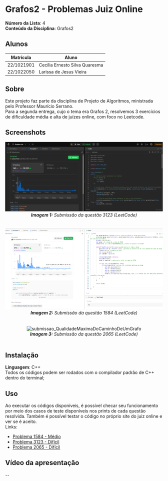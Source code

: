 # Grafos2 - Problemas Juiz Online

**Número da Lista**: 4<br>
**Conteúdo da Disciplina**: Grafos2<br>

## Alunos
|Matrícula | Aluno |
| -- | -- |
| 22/1021901  |  Cecília Ernesto Silva Quaresma |
| 22/1022050  |  Larissa de Jesus Vieira |

## Sobre 
Este projeto faz parte da disciplina de Projeto de Algoritmos, ministrada pelo Professor Maurício Serrano.<br>Para a segunda entrega, cujo o tema era Grafos 2, resolvemos 3 exercícios de dificuldade média e alta de juízes online, com foco no Leetcode.

## Screenshots
<center><img src="https://github.com/projeto-de-algoritmos-2024/Grafos2_ProblemasJuizOnline/blob/master/Achar%20arestas%20dos%20menores%20caminhos/resultado.png?raw=true" alt="submissao_AcharArestasDosMenoresCaminhos" width="800"/></center>
<center><i><b>Imagem 1:</b> Submissão da questão 3123 (LeetCode)</i></center>
<br></br>
<center><img src="https://github.com/projeto-de-algoritmos-2024/Grafos2_ProblemasJuizOnline/blob/master/Arvore%20geradora%20minima/Resultado.png?raw=true" alt="submissao_ArvoreGeradoraMinima" width="800"/></center>
<center><i><b>Imagem 2:</b> Submissão da questão 1584 (LeetCode)</i></center>
<br></br>
<center><img src="https://github.com/projeto-de-algoritmos-2024/Grafos2_ProblemasJuizOnline/blob/master/Qualidade%20m%C3%A1xima%20do%20caminho%20de%20um%20grafo/resultado.png?raw=true" alt="submissao_QualidadeMaximaDoCaminhoDeUmGrafo" width="800"/></center>
<center><i><b>Imagem 3:</b> Submissão da questão 2065 (LeetCode)</i></center><br>

## Instalação 
**Linguagem**: C++<br>
Todos os códigos podem ser rodados com o compilador padrão de C++ dentro do terminal;


## Uso 
Ao executar os códigos disponíveis, é possível checar seu funcionamento por meio dos casos de teste disponíveis nos prints de cada questão resolvida. Também é possível testar o código no próprio site do juiz online e ver se é aceito.<br>Links:
* [Problema 1584 - Médio](https://leetcode.com/problems/min-cost-to-connect-all-points/description/)
* [Problema 3123 - Difícil](https://leetcode.com/problems/find-edges-in-shortest-paths/description/)
* [Problema 2065 - Difícil](https://leetcode.com/problems/maximum-path-quality-of-a-graph/description/)

## Vídeo da apresentação 
--




